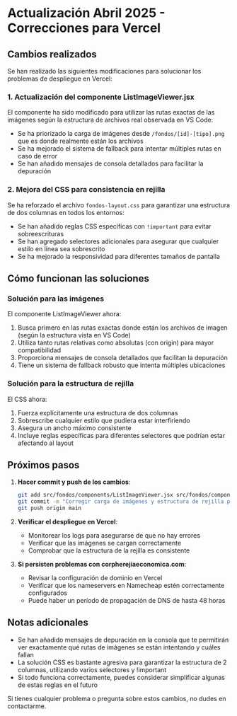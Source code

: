 # Actualización Abril 2025 - Correcciones para Vercel

## Cambios realizados

Se han realizado las siguientes modificaciones para solucionar los problemas de despliegue en Vercel:

### 1. Actualización del componente ListImageViewer.jsx

El componente ha sido modificado para utilizar las rutas exactas de las imágenes según la estructura de archivos real observada en VS Code:

- Se ha priorizado la carga de imágenes desde `/fondos/[id]-[tipo].png` que es donde realmente están los archivos
- Se ha mejorado el sistema de fallback para intentar múltiples rutas en caso de error
- Se han añadido mensajes de consola detallados para facilitar la depuración

### 2. Mejora del CSS para consistencia en rejilla

Se ha reforzado el archivo `fondos-layout.css` para garantizar una estructura de dos columnas en todos los entornos:

- Se han añadido reglas CSS específicas con `!important` para evitar sobreescrituras
- Se han agregado selectores adicionales para asegurar que cualquier estilo en línea sea sobrescrito
- Se ha mejorado la responsividad para diferentes tamaños de pantalla

## Cómo funcionan las soluciones

### Solución para las imágenes

El componente ListImageViewer ahora:

1. Busca primero en las rutas exactas donde están los archivos de imagen (según la estructura vista en VS Code)
2. Utiliza tanto rutas relativas como absolutas (con origin) para mayor compatibilidad
3. Proporciona mensajes de consola detallados que facilitan la depuración
4. Tiene un sistema de fallback robusto que intenta múltiples ubicaciones

### Solución para la estructura de rejilla

El CSS ahora:

1. Fuerza explícitamente una estructura de dos columnas
2. Sobrescribe cualquier estilo que pudiera estar interfiriendo
3. Asegura un ancho máximo consistente
4. Incluye reglas específicas para diferentes selectores que podrían estar afectando al layout

## Próximos pasos

1. **Hacer commit y push de los cambios**:
   ```bash
   git add src/fondos/components/ListImageViewer.jsx src/fondos/components/fondos-layout.css ACTUALIZACION_ABRIL_2025.md
   git commit -m "Corregir carga de imágenes y estructura de rejilla para Vercel"
   git push origin main
   ```

2. **Verificar el despliegue en Vercel**:
   - Monitorear los logs para asegurarse de que no hay errores
   - Verificar que las imágenes se cargan correctamente
   - Comprobar que la estructura de la rejilla es consistente

3. **Si persisten problemas con corpherejiaeconomica.com**:
   - Revisar la configuración de dominio en Vercel
   - Verificar que los nameservers en Namecheap estén correctamente configurados
   - Puede haber un período de propagación de DNS de hasta 48 horas

## Notas adicionales

- Se han añadido mensajes de depuración en la consola que te permitirán ver exactamente qué rutas de imágenes se están intentando y cuáles fallan
- La solución CSS es bastante agresiva para garantizar la estructura de 2 columnas, utilizando varios selectores y !important
- Si todo funciona correctamente, puedes considerar simplificar algunas de estas reglas en el futuro

Si tienes cualquier problema o pregunta sobre estos cambios, no dudes en contactarme.